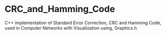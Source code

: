 # CRC_and_Hamming_Code
C++ implementation of Standard Error Correction, CRC and Hamming Code,
used in Computer Networks with Visualization using, Graphics.h
